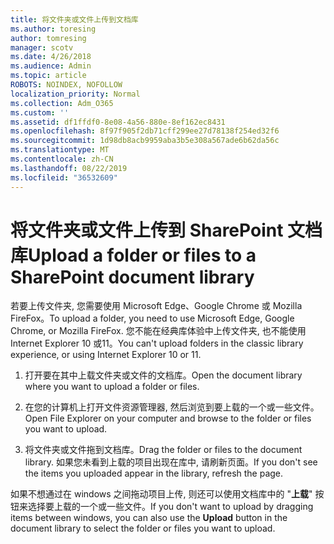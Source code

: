 ```yaml
---
title: 将文件夹或文件上传到文档库
ms.author: toresing
author: tomresing
manager: scotv
ms.date: 4/26/2018
ms.audience: Admin
ms.topic: article
ROBOTS: NOINDEX, NOFOLLOW
localization_priority: Normal
ms.collection: Adm_O365
ms.custom: ''
ms.assetid: df1ffdf0-8e08-4a56-880e-8ef162ec8431
ms.openlocfilehash: 8f97f905f2db71cff299ee27d78138f254ed32f6
ms.sourcegitcommit: 1d98db8acb9959aba3b5e308a567ade6b62da56c
ms.translationtype: MT
ms.contentlocale: zh-CN
ms.lasthandoff: 08/22/2019
ms.locfileid: "36532609"
---
```

# <a name="upload-a-folder-or-files-to-a-sharepoint-document-library"></a><span data-ttu-id="082d7-102">将文件夹或文件上传到 SharePoint 文档库</span><span class="sxs-lookup"><span data-stu-id="082d7-102">Upload a folder or files to a SharePoint document library</span></span>

<span data-ttu-id="082d7-103">若要上传文件夹, 您需要使用 Microsoft Edge、Google Chrome 或 Mozilla FireFox。</span><span class="sxs-lookup"><span data-stu-id="082d7-103">To upload a folder, you need to use Microsoft Edge, Google Chrome, or Mozilla FireFox.</span></span> <span data-ttu-id="082d7-104">您不能在经典库体验中上传文件夹, 也不能使用 Internet Explorer 10 或11。</span><span class="sxs-lookup"><span data-stu-id="082d7-104">You can't upload folders in the classic library experience, or using Internet Explorer 10 or 11.</span></span>
  
1. <span data-ttu-id="082d7-105">打开要在其中上载文件夹或文件的文档库。</span><span class="sxs-lookup"><span data-stu-id="082d7-105">Open the document library where you want to upload a folder or files.</span></span>
    
2. <span data-ttu-id="082d7-106">在您的计算机上打开文件资源管理器, 然后浏览到要上载的一个或一些文件。</span><span class="sxs-lookup"><span data-stu-id="082d7-106">Open File Explorer on your computer and browse to the folder or files you want to upload.</span></span>
    
3. <span data-ttu-id="082d7-107">将文件夹或文件拖到文档库。</span><span class="sxs-lookup"><span data-stu-id="082d7-107">Drag the folder or files to the document library.</span></span> <span data-ttu-id="082d7-108">如果您未看到上载的项目出现在库中, 请刷新页面。</span><span class="sxs-lookup"><span data-stu-id="082d7-108">If you don't see the items you uploaded appear in the library, refresh the page.</span></span> 
    
<span data-ttu-id="082d7-109">如果不想通过在 windows 之间拖动项目上传, 则还可以使用文档库中的 "**上载**" 按钮来选择要上载的一个或一些文件。</span><span class="sxs-lookup"><span data-stu-id="082d7-109">If you don't want to upload by dragging items between windows, you can also use the **Upload** button in the document library to select the folder or files you want to upload.</span></span> 
  

